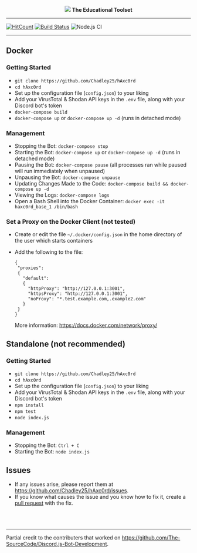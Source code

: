 <p align="center">
<a href="https://chadley25.github.io/sip.html"><img src="https://i.imgur.com/99xPxli.png"></a>
<b>The Educational Toolset</b>
</p>

-----

[![HitCount](http://hits.dwyl.com/Chadley25/hAxc0rd.svg)](http://hits.dwyl.com/Chadley25/hAxc0rd)
[![Build Status](https://travis-ci.com/Chadley25/hAxc0rd.svg?token=cdwACNbYGBdNzM9z8yGp&branch=master)](https://travis-ci.com/Chadley25/hAxc0rd)
![Node.js CI](https://github.com/Chadley25/hAxc0rd/workflows/Node.js%20CI/badge.svg)

-----

## Docker

### Getting Started
- `git clone https://github.com/Chadley25/hAxc0rd`
- `cd hAxc0rd`
- Set up the configuration file (`config.json`) to your liking
- Add your VirusTotal & Shodan API keys in the `.env` file, along with your Discord bot's token
- `docker-compose build`
- `docker-compose up` or `docker-compose up -d` (runs in detached mode)

### Management
- Stopping the Bot: `docker-compose stop`
- Starting the Bot: `docker-compose up` or `docker-compose up -d` (runs in detached mode)
- Pausing the Bot: `docker-compose pause` (all processes ran while paused will run immediately when unpaused)
- Unpausing the Bot: `docker-compose unpause`
- Updating Changes Made to the Code: `docker-compose build && docker-compose up -d`
- Viewing the Logs: `docker-compose logs`
- Open a Bash Shell into the Docker Container: `docker exec -it haxc0rd_base_1 /bin/bash`

### Set a Proxy on the Docker Client (not tested)
- Create or edit the file `~/.docker/config.json` in the home directory of the user which starts containers
- Add the following to the file:
    ```
    {
     "proxies":
     {
       "default":
       {
         "httpProxy": "http://127.0.0.1:3001",
         "httpsProxy": "http://127.0.0.1:3001",
         "noProxy": "*.test.example.com,.example2.com"
       }
     }
    }
    ```

    More information: https://docs.docker.com/network/proxy/

## Standalone (not recommended)

### Getting Started
- `git clone https://github.com/Chadley25/hAxc0rd`
- `cd hAxc0rd`
- Set up the configuration file (`config.json`) to your liking
- Add your VirusTotal & Shodan API keys in the `.env` file, along with your Discord bot's token
- `npm install`
- `npm test`
- `node index.js`

### Management
- Stopping the Bot: `Ctrl + C`
- Starting the Bot: `node index.js`



## Issues
- If any issues arise, please report them at https://github.com/Chadley25/hAxc0rd/issues.
- If you know what causes the issue and you know how to fix it, create a [pull request](https://github.com/Chadley25/hAxc0rd/pulls) with the fix.

<br/><br/>

-----

Partial credit to the contributers that worked on https://github.com/The-SourceCode/Discord.js-Bot-Development.